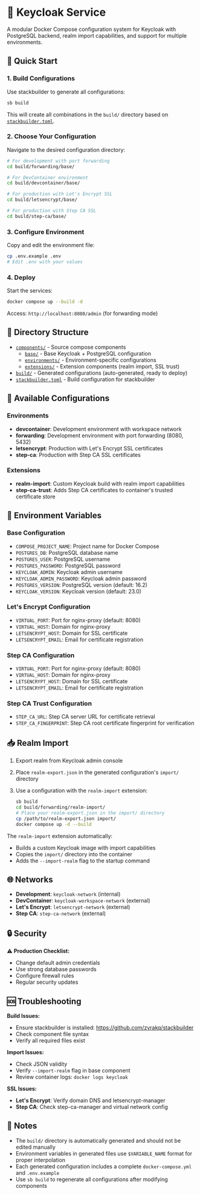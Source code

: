 # 🔑 Keycloak Service

A modular Docker Compose configuration system for Keycloak with PostgreSQL backend, realm import capabilities, and support for multiple environments.

## 🚀 Quick Start

### 1. Build Configurations

Use stackbuilder to generate all configurations:

```bash
sb build
```

This will create all combinations in the `build/` directory based on [`stackbuilder.toml`](stackbuilder.toml).

### 2. Choose Your Configuration

Navigate to the desired configuration directory:

```bash
# For development with port forwarding
cd build/forwarding/base/

# For DevContainer environment  
cd build/devcontainer/base/

# For production with Let's Encrypt SSL
cd build/letsencrypt/base/

# For production with Step CA SSL
cd build/step-ca/base/
```

### 3. Configure Environment

Copy and edit the environment file:

```bash
cp .env.example .env
# Edit .env with your values
```

### 4. Deploy

Start the services:

```bash
docker compose up --build -d
```

Access: `http://localhost:8080/admin` (for forwarding mode)

## 📁 Directory Structure

- [`components/`](components/) - Source compose components
  - [`base/`](components/base/) - Base Keycloak + PostgreSQL configuration
  - [`environments/`](components/environments/) - Environment-specific configurations
  - [`extensions/`](components/extensions/) - Extension components (realm import, SSL trust)
- [`build/`](build/) - Generated configurations (auto-generated, ready to deploy)
- [`stackbuilder.toml`](stackbuilder.toml) - Build configuration for stackbuilder

## 🔧 Available Configurations

### Environments

- **devcontainer**: Development environment with workspace network
- **forwarding**: Development environment with port forwarding (8080, 5432)
- **letsencrypt**: Production with Let's Encrypt SSL certificates
- **step-ca**: Production with Step CA SSL certificates

### Extensions

- **realm-import**: Custom Keycloak build with realm import capabilities
- **step-ca-trust**: Adds Step CA certificates to container's trusted certificate store

## 🔧 Environment Variables

### Base Configuration

- `COMPOSE_PROJECT_NAME`: Project name for Docker Compose
- `POSTGRES_DB`: PostgreSQL database name
- `POSTGRES_USER`: PostgreSQL username
- `POSTGRES_PASSWORD`: PostgreSQL password
- `KEYCLOAK_ADMIN`: Keycloak admin username
- `KEYCLOAK_ADMIN_PASSWORD`: Keycloak admin password
- `POSTGRES_VERSION`: PostgreSQL version (default: 16.2)
- `KEYCLOAK_VERSION`: Keycloak version (default: 23.0)

### Let's Encrypt Configuration

- `VIRTUAL_PORT`: Port for nginx-proxy (default: 8080)
- `VIRTUAL_HOST`: Domain for nginx-proxy
- `LETSENCRYPT_HOST`: Domain for SSL certificate
- `LETSENCRYPT_EMAIL`: Email for certificate registration

### Step CA Configuration

- `VIRTUAL_PORT`: Port for nginx-proxy (default: 8080)
- `VIRTUAL_HOST`: Domain for nginx-proxy
- `LETSENCRYPT_HOST`: Domain for SSL certificate
- `LETSENCRYPT_EMAIL`: Email for certificate registration

### Step CA Trust Configuration

- `STEP_CA_URL`: Step CA server URL for certificate retrieval
- `STEP_CA_FINGERPRINT`: Step CA root certificate fingerprint for verification

## 📥 Realm Import

1. Export realm from Keycloak admin console
2. Place `realm-export.json` in the generated configuration's `import/` directory
3. Use a configuration with the `realm-import` extension:

   ```bash
   sb build
   cd build/forwarding/realm-import/
   # Place your realm-export.json in the import/ directory
   cp /path/to/realm-export.json import/
   docker compose up -d --build
   ```

The `realm-import` extension automatically:

- Builds a custom Keycloak image with import capabilities
- Copies the `import/` directory into the container
- Adds the `--import-realm` flag to the startup command

## 🌐 Networks

- **Development**: `keycloak-network` (internal)
- **DevContainer**: `keycloak-workspace-network` (external)
- **Let's Encrypt**: `letsencrypt-network` (external)
- **Step CA**: `step-ca-network` (external)

## 🔒 Security

⚠️ **Production Checklist:**

- Change default admin credentials
- Use strong database passwords
- Configure firewall rules
- Regular security updates

## 🆘 Troubleshooting

**Build Issues:**

- Ensure stackbuilder is installed: <https://github.com/zyrakq/stackbuilder>
- Check component file syntax
- Verify all required files exist

**Import Issues:**

- Check JSON validity
- Verify `--import-realm` flag in base component
- Review container logs: `docker logs keycloak`

**SSL Issues:**

- **Let's Encrypt**: Verify domain DNS and letsencrypt-manager
- **Step CA**: Check step-ca-manager and virtual network config

## 📝 Notes

- The `build/` directory is automatically generated and should not be edited manually
- Environment variables in generated files use `$VARIABLE_NAME` format for proper interpolation
- Each generated configuration includes a complete `docker-compose.yml` and `.env.example`
- Use `sb build` to regenerate all configurations after modifying components
